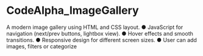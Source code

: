 # CodeAlpha_ImageGallery
A modern image gallery using HTML and CSS layout. ●  JavaScript for navigation (next/prev buttons, lightbox view). ● Hover effects and smooth transitions. ● Responsive design for different screen sizes. ● User can add images, filters or categorize
